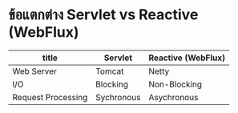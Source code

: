 # ข้อแตกต่าง Servlet vs Reactive (WebFlux) 

|   title    | Servlet   | Reactive (WebFlux) |
|------------| --------- | -------------------|
|   Web Server    | Tomcat  | Netty    | 
|      I/O        | Blocking | Non-Blocking | 
|   Request Processing   | Sychronous  | Asychronous    | 
